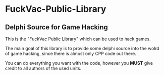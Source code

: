 # FuckVac-Public-Library
## Delphi Source for Game Hacking

This is the "FuckVac Public Library" which can be used to hack games.

The main goal of this library is to provide some delphi source into the wolrd of game hacking, since there is almost only CPP code out there.

You can do everything you want with the code, however you **MUST** give credit to all authors of the used units.
